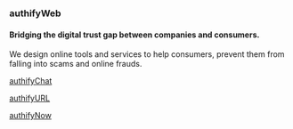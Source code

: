 ### authifyWeb

#### Bridging the digital trust gap between companies and consumers.


We design online tools and services to help consumers, prevent them from falling into scams and online frauds.

[authifyChat](https://chat.authifyweb.com/)

[authifyURL](https://url.authifyweb.com/)

[authifyNow](https://now.authifyweb.com)
